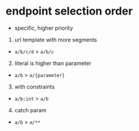 # endpoint selection order

- specific, higher priority

1. url template with more segments

- `a/b/c/d` > `a/b/c`

2. literal is higher than parameter

- `a/b` > `a/{parameter}`

3. with constraints

- `a/b:int` > `a/b`

4. catch param

- `a/b` > `a/**`
